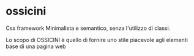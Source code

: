 # ossicini
Css framework Minimalista e semantico, senza l'utilizzo di classi.

Lo scopo di OSSICINI è quello di fornire uno stile piacevole agli elementi base di una pagina web
